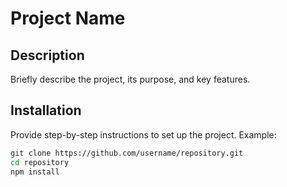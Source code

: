 # Project Name  

## Description  
Briefly describe the project, its purpose, and key features.  

## Installation  
Provide step-by-step instructions to set up the project. Example:  
```bash
git clone https://github.com/username/repository.git  
cd repository  
npm install
